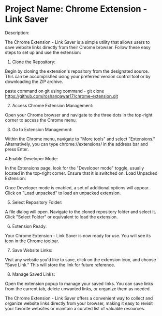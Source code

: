 # Project Name: Chrome Extension - Link Saver

Description:

The Chrome Extension - Link Saver is a simple utility that allows users to save website links directly from their Chrome browser. Follow these easy steps to set up and use the extension:

1. Clone the Repository:

Begin by cloning the extension's repository from the designated source. This can be accomplished using your preferred version control tool or by downloading the ZIP archive.

paste command on git
using command - git clone https://github.com/roshanpawar17/chrome-extension.git

2. Access Chrome Extension Management:

Open your Chrome browser and navigate to the three dots in the top-right corner to access the Chrome menu.

3. Go to Extension Management:

Within the Chrome menu, navigate to "More tools" and select "Extensions." Alternatively, you can type chrome://extensions/ in the address bar and press Enter.

4.Enable Developer Mode:

In the Extensions page, look for the "Developer mode" toggle, usually located in the top-right corner. Ensure that it is switched on.
Load Unpacked Extension:

Once Developer mode is enabled, a set of additional options will appear. Click on "Load unpacked" to load an unpacked extension.

5. Select Repository Folder:

A file dialog will open. Navigate to the cloned repository folder and select it. Click "Select Folder" or equivalent to load the extension.

6. Extension Ready:

Your Chrome Extension - Link Saver is now ready for use. You will see its icon in the Chrome toolbar.

7. Save Website Links:

Visit any website you'd like to save, click on the extension icon, and choose "Save Link." This will store the link for future reference.

8. Manage Saved Links:

Open the extension popup to manage your saved links. You can save links from the current tab, delete unwanted links, or organize them as needed.

The Chrome Extension - Link Saver offers a convenient way to collect and organize website links directly from your browser, making it easy to revisit your favorite websites or maintain a curated list of valuable resources.
